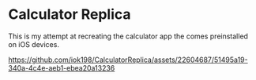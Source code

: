 #  Calculator Replica

This is my attempt at recreating the calculator app the comes preinstalled on iOS devices.

https://github.com/iok198/CalculatorReplica/assets/22604687/51495a19-340a-4c4e-aeb1-ebea20a13236
